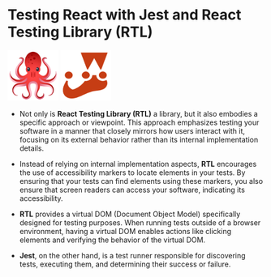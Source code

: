 # Testing React with Jest and React Testing Library (RTL)

<div>
    <a href="https://testing-library.com/docs/react-testing-library/intro/"><img src="./assets/1.png" width="100" height="100"></a>
    <a href="https://jestjs.io/docs/getting-started"><img src="./assets/2.png" width="100" height="100"></a>
</div>

- Not only is **React Testing Library (RTL)** a library, but it also embodies a specific approach or viewpoint. This approach emphasizes testing your software in a manner that closely mirrors how users interact with it, focusing on its external behavior rather than its internal implementation details.

- Instead of relying on internal implementation aspects, **RTL** encourages the use of accessibility markers to locate elements in your tests. By ensuring that your tests can find elements using these markers, you also ensure that screen readers can access your software, indicating its accessibility.

- **RTL** provides a virtual DOM (Document Object Model) specifically designed for testing purposes. When running tests outside of a browser environment, having a virtual DOM enables actions like clicking elements and verifying the behavior of the virtual DOM.

- **Jest**, on the other hand, is a test runner responsible for discovering tests, executing them, and determining their success or failure.
